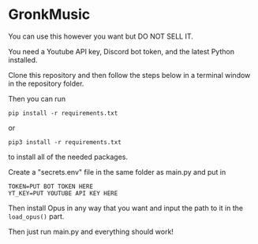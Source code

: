 # GronkMusic
You can use this however you want but DO NOT SELL IT.

You need a Youtube API key, Discord bot token, and the latest Python installed.

Clone this repository and then follow the steps below in a terminal window in the repository folder.

Then you can run 
```
pip install -r requirements.txt
```
or
```
pip3 install -r requirements.txt
```
to install all of the needed packages.

Create a "secrets.env" file in the same folder as main.py and put in
```
TOKEN=PUT BOT TOKEN HERE
YT_KEY=PUT YOUTUBE API KEY HERE
```

Then install Opus in any way that you want and input the path to it in the `load_opus()` part.

Then just run main.py and everything should work!

